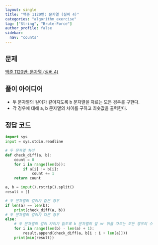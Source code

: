 ```yaml
---
layout: single
title: "백준 1120번: 문자열 (실버 4)"
categories: "algorithm_exercise"
tag: ["String", "Brute-Force"]
author_profile: false
sidebar:
  nav: "counts"
---
```


## 문제

[백준 1120번: 문자열 (실버 4)](https://www.acmicpc.net/problem/1120)

## 풀이 아이디어

- 두 문자열의 길이가 같아지도록 b 문자열을 자르는 모든 경우를 구한다.
- 각 경우에 대해 a, b 문자열의 차이를 구하고 최솟값을 출력한다.

## 정답 코드

```python
import sys
input = sys.stdin.readline

# 두 문자열 차이
def check_diff(a, b):
    count = 0
    for i in range(len(b)):
        if a[i] != b[i]:
            count += 1
    return count

a, b = input().rstrip().split()
result = []

# 두 문자열의 길이가 같은 경우
if len(a) == len(b):
    print(check_diff(a, b))
# 두 문자열의 길이가 다른 경우
else:
    # 두 문자열의 길이 차이가 없도록 b 문자열의 앞 or 뒤를 자르는 모든 경우의 수
    for i in range(len(b) - len(a) + 1):
        result.append(check_diff(a, b[i : i + len(a)]))
    print(min(result))
```
